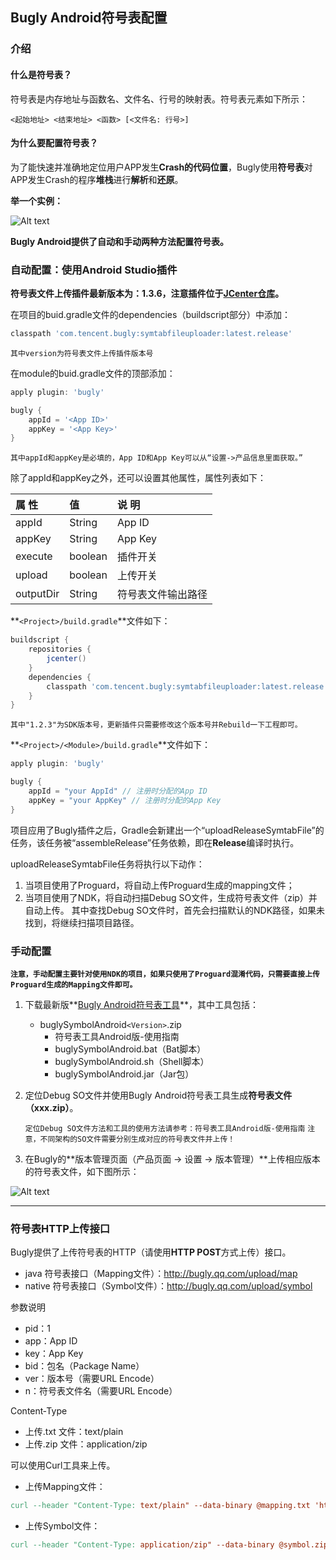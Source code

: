 ## Bugly Android符号表配置

### 介绍

#### 什么是符号表？

符号表是内存地址与函数名、文件名、行号的映射表。符号表元素如下所示：

 `<起始地址> <结束地址> <函数> [<文件名: 行号>]`

#### 为什么要配置符号表？

为了能快速并准确地定位用户APP发生**Crash的代码位置**，Bugly使用**符号表**对APP发生Crash的程序**堆栈**进行**解析**和**还原**。

 **举一个实例：**

![Alt text](http://bugly.qq.com/img/white-book/android5.png?v=20160203165136)

**Bugly Android提供了自动和手动两种方法配置符号表。**

### 自动配置：使用Android Studio插件

**符号表文件上传插件最新版本为：1.3.6，注意插件位于[JCenter仓库](http://jcenter.bintray.com/com/tencent/bugly/symtabfileuploader/)。**

在项目的buid.gradle文件的dependencies（buildscript部分）中添加：

``` gradle
classpath 'com.tencent.bugly:symtabfileuploader:latest.release'
```

`其中version为符号表文件上传插件版本号`

在module的buid.gradle文件的顶部添加：

``` gradle
apply plugin: 'bugly'

bugly {
	appId = '<App ID>'
	appKey = '<App Key>'
}
```

`其中appId和appKey是必填的，App ID和App Key可以从“设置->产品信息里面获取。”`

除了appId和appKey之外，还可以设置其他属性，属性列表如下：

| 属 性 | 值 | 说 明 |
| :-- | :-- | :-- |
| appId | String | App ID |
| appKey | String | App Key |
| execute | boolean | 插件开关 |
| upload | boolean | 上传开关 |
| outputDir | String | 符号表文件输出路径 |

**`<Project>/build.gradle`**文件如下：

``` gradle
buildscript {
    repositories {
        jcenter()
    }
    dependencies {
        classpath 'com.tencent.bugly:symtabfileuploader:latest.release'
    }
}
```

`其中"1.2.3"为SDK版本号，更新插件只需要修改这个版本号并Rebuild一下工程即可。`

**`<Project>/<Module>/build.gradle`**文件如下：

``` gradle
apply plugin: 'bugly'

bugly {	
	appId = "your AppId" // 注册时分配的App ID
	appKey = "your AppKey" // 注册时分配的App Key
}

```

项目应用了Bugly插件之后，Gradle会新建出一个“uploadReleaseSymtabFile”的任务，该任务被“assembleRelease”任务依赖，即在**Release**编译时执行。

uploadReleaseSymtabFile任务将执行以下动作：
1. 当项目使用了Proguard，将自动上传Proguard生成的mapping文件；
2. 当项目使用了NDK，将自动扫描Debug SO文件，生成符号表文件（zip）并自动上传。
其中查找Debug SO文件时，首先会扫描默认的NDK路径，如果未找到，将继续扫描项目路径。

### 手动配置

**`注意，手动配置主要针对使用NDK的项目，如果只使用了Proguard混淆代码，只需要直接上传Proguard生成的Mapping文件即可。`**

1. 下载最新版**[Bugly Android符号表工具](http://bugly.qq.com/sdkdown?id=99eec2a5-8aac-421d-ba7e-b487a3d9ee9f)**，其中工具包括：
	- buglySymbolAndroid`<Version>`.zip
		- 符号表工具Android版-使用指南
		- buglySymbolAndroid.bat（Bat脚本）
		- buglySymbolAndroid.sh（Shell脚本）
		- buglySymbolAndroid.jar（Jar包）


2. 定位Debug SO文件并使用Bugly Android符号表工具生成**符号表文件（xxx.zip）**。

	`定位Debug SO文件方法和工具的使用方法请参考：符号表工具Android版-使用指南`
	`注意，不同架构的SO文件需要分别生成对应的符号表文件并上传！`

3. 在Bugly的**版本管理页面（产品页面 -> 设置 -> 版本管理）**上传相应版本的符号表文件，如下图所示：

![Alt text](http://bugly.qq.com/img/white-book/android6.jpg?v=20160203165136)

---
### 符号表HTTP上传接口

Bugly提供了上传符号表的HTTP（请使用**HTTP POST**方式上传）接口。
- java 符号表接口（Mapping文件）：http://bugly.qq.com/upload/map
- native 符号表接口（Symbol文件）：http://bugly.qq.com/upload/symbol

参数说明
- pid：1
- app：App ID
- key：App Key
- bid：包名（Package Name）
- ver：版本号（需要URL Encode）
- n：符号表文件名（需要URL Encode）

Content‐Type
- 上传.txt 文件：text/plain
- 上传.zip 文件：application/zip

可以使用Curl工具来上传。

- 上传Mapping文件：

```makefile
curl --header "Content-Type: text/plain" --data-binary @mapping.txt 'http://bugly.qq.com/upload/map?pid=1&app=123456789&key=XXXXXX&bid=com.demo.test&ver=1.0.1&n=mapping.txt' --verbose
```

- 上传Symbol文件：

```makefile
curl --header "Content-Type: application/zip" --data-binary @symbol.zip 'http://bugly.qq.com/upload/symbol?pid=1&app=123456789&key=XXXXXX&bid=com.demo.test&ver=1.0.1&n=symbol.zip' --verbose
```
